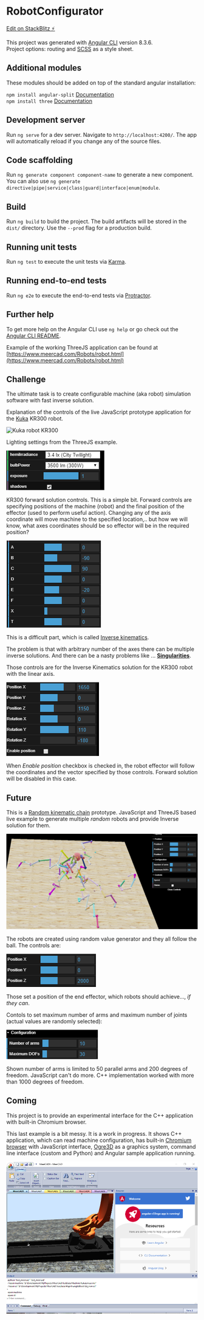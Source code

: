 # RobotConfigurator

[Edit on StackBlitz ⚡️](https://stackblitz.com/github/VJigouline/RobotConfigurator)

This project was generated with [Angular CLI](https://github.com/angular/angular-cli) version 8.3.6.  
Project options: routing and [SCSS](https://sass-lang.com/documentation) as a style sheet.

## Additional modules

These modules should be added on top of the standard angular installation:

`npm install angular-split` [Documentation](https://bertrandg.github.io/angular-split/#/documentation)  
`npm install three` [Documentation](https://threejs.org/docs/#manual/en/introduction/Import-via-modules)

## Development server

Run `ng serve` for a dev server. Navigate to `http://localhost:4200/`. The app will automatically reload if you change any of the source files.

## Code scaffolding

Run `ng generate component component-name` to generate a new component. You can also use `ng generate directive|pipe|service|class|guard|interface|enum|module`.

## Build

Run `ng build` to build the project. The build artifacts will be stored in the `dist/` directory. Use the `--prod` flag for a production build.

## Running unit tests

Run `ng test` to execute the unit tests via [Karma](https://karma-runner.github.io).

## Running end-to-end tests

Run `ng e2e` to execute the end-to-end tests via [Protractor](http://www.protractortest.org/).

## Further help

To get more help on the Angular CLI use `ng help` or go check out the [Angular CLI README](https://github.com/angular/angular-cli/blob/master/README.md).

Example of the working ThreeJS application can be found at [https://www.meercad.com/Robots/robot.html](https://www.meercad.com/Robots/robot.html)

## Challenge

The ultimate task is to create configurable machine (aka robot) simulation software with fast inverse
solution.

Explanation of the controls of the live JavaScript prototype application for the
[Kuka](https://www.kuka.com) KR300 robot.

![Kuka robot KR300](images/KR300InverseSolutionPrototype.png "Main screen for the KR300 robot with inverse
solution")

Lighting settings from the ThreeJS example.

![Lighting settings](images/KR300LightingSettings.png)

KR300 forward solution controls. This is a simple bit. Forward controls are specifying positions of
the machine (robot) and the final position of the effector (used to perform useful action). Changing any
of the axis coordinate will move machine to the specified location,.. but how we will know, what axes
coordinates should be so effector will be in the required position?

![KR300 forward solution controls](images/KR300ForwardSolutionControls.png)

This is a difficult part, which is called [Inverse kinematics](https://en.wikipedia.org/wiki/Inverse_kinematics).

The problem is that with arbitrary number of the axes there can be multiple inverse solutions. And
there can be a nasty problems like ... [**Singularities**](https://en.wikipedia.org/wiki/Robot_kinematics).

Those controls are for the Inverse Kinematics solution for the KR300 robot with the linear axis.

![KR300 Inverse kinematiks controls](images/KR300InverseKinematicsControls.png)

When *Enable position* checkbox is checked in, the robot effector will follow the coordinates and
the vector specified by those controls. Forward solution will be disabled in this case.

## Future

This is a [Random kinematic chain](https://www.meercad.com/Monster/Monster.html) prototype. JavaScript
and ThreeJS based live example to generate multiple *random* robots and provide Inverse
solution for them.

![Random robot generator](images/RandomRobotGenerator.png)

The robots are created using random value generator and they all follow the ball. The controls are:

![Effector positon](images/RandomRobotEffectorPosition.png)

Those set a position of the end effector, which robots should achieve..., *if they can*.

Contols to set maximum number of arms and maximum number of joints (actual values are randomly selected):

![Random robotic chains configuration](images/RobotsConfiguration.png)

Shown number of arms is limited to 50 parallel arms and 200 degrees of freedom. JavaScript
can't do more. C++ implementation worked with more than 1000 degrees of freedom.

## Coming

This project is to provide an experimental interface for the C++ application with built-in Chromium
browser.

This last example is a bit messy. It is a work in progress. It shows C++ application, which can read
machine configuration, has built-in [Chromium browser](https://en.wikipedia.org/wiki/Chromium_Embedded_Framework)
with JavaScript interface, [Ogre3D](https://en.wikipedia.org/wiki/OGRE) as a graphics system,
command line interface (custom and Python) and Angular sample application running.

![Work in progress](images/WorkInProgress.png)
